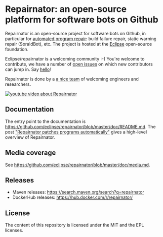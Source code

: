 
# Repairnator: an open-source platform for software bots on Github

Repairnator is an open-source project for software bots on Github, in particular for [automated program repair](https://en.wikipedia.org/wiki/Automatic_bug_fixing): build failure repair, static warning repair (SoraldBot), etc. The project is hosted at the [Eclipse](https://www.eclipse.org/) open-source foundation.

Eclipse/repairnator is a welcoming community :-) You're welcome to contribute, we have a number of [open issues](https://github.com/eclipse/repairnator/issues) on which new contributors can jump in. Say [hello](https://github.com/eclipse/repairnator/issues/798)!

Repairnator is done by a [a nice team](https://github.com/eclipse/repairnator/contributors) of welcoming engineers and researchers. 

[![youtube video about Repairnator](https://user-images.githubusercontent.com/803666/92466891-4ca33280-f1c0-11ea-89b1-bb7d43d93d03.png)](https://www.youtube.com/watch?v=sHkogNGyBSs)

## Documentation

The entry point to the documentation is <https://github.com/eclipse/repairnator/blob/master/doc/README.md>. The post ["Repairnator patches programs automatically"](https://ubiquity.acm.org/article.cfm?id=3349589) gives a high-level overview of Repairnator.

## Media coverage

See <https://github.com/eclipse/repairnator/blob/master/doc/media.md>.

## Releases

* Maven releases: https://search.maven.org/search?q=repairnator
* DockerHub releases: https://hub.docker.com/r/repairnator/

## License

The content of this repository is licensed under the MIT and the EPL licenses.

